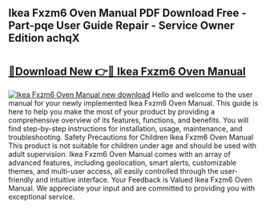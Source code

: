 ## Ikea Fxzm6 Oven Manual PDF Download Free - Part-pqe User Guide Repair - Service Owner Edition achqX

# <h2><a href="http://cf26806.oget.top/?id=Ikea+Fxzm6+Oven+Manual">🔗Download New 👉🔴 Ikea Fxzm6 Oven Manual</a></h2>

[![Ikea Fxzm6 Oven Manual new download](https://i.imgur.com/5g1atiW.png)](http://cf26806.oget.top/?id=Ikea+Fxzm6+Oven+Manual)
Hello and welcome to the user manual for your newly implemented Ikea Fxzm6 Oven Manual. This guide is here to help you make the most of your product by providing a comprehensive overview of its features, functions, and benefits. You will find step-by-step instructions for installation, usage, maintenance, and troubleshooting. Safety Precautions for Children Ikea Fxzm6 Oven Manual This product is not suitable for children under age and should be used with adult supervision. Ikea Fxzm6 Oven Manual comes with an array of advanced features, including geolocation, smart alerts, customizable themes, and multi-user access, all easily controlled through the user-friendly and intuitive interface. Your Feedback is Valued Ikea Fxzm6 Oven Manual. We appreciate your input and are committed to providing you with exceptional service.
